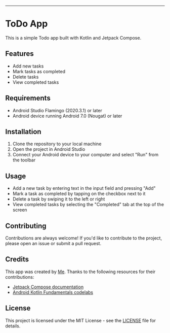 
---

# ToDo App

This is a simple Todo app built with Kotlin and Jetpack Compose.

## Features

- Add new tasks
- Mark tasks as completed
- Delete tasks
- View completed tasks

## Requirements

- Android Studio Flamingo (2020.3.1) or later
- Android device running Android 7.0 (Nougat) or later

## Installation

1. Clone the repository to your local machine
2. Open the project in Android Studio
3. Connect your Android device to your computer and select "Run" from the toolbar

## Usage

- Add a new task by entering text in the input field and pressing "Add"
- Mark a task as completed by tapping on the checkbox next to it
- Delete a task by swiping it to the left or right
- View completed tasks by selecting the "Completed" tab at the top of the screen

## Contributing

Contributions are always welcome! If you'd like to contribute to the project, please open an issue or submit a pull request.

## Credits

This app was created by [Me](wwww.github.com/DashingAdi). Thanks to the following resources for their contributions:

- [Jetpack Compose documentation](https://developer.android.com/jetpack/compose)
- [Android Kotlin Fundamentals codelabs](https://developer.android.com/courses/kotlin-android-fundamentals/overview)

## License

This project is licensed under the MIT License - see the [LICENSE](LICENSE) file for details.
